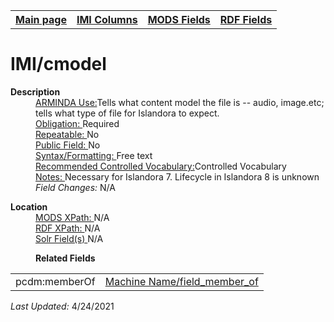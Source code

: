 <!DOCTYPE html>
<html>

<body>
<table style="width:100%">
  <tr>
    <th><a href="index.md">Main page</a></th>
	<th><a href="IMI.md">IMI Columns</a></th>
    <th><a href="MODS.md">MODS Fields</a></th>
    <th><a href="RDF.md">RDF Fields</a></th>
  </tr>
</table>



<h1>IMI/cmodel</h1>
<dl>
  <dt><b>Description</b></dt>
  <dd><ins>ARMINDA Use:</ins>Tells what content model the file is -- audio, image.etc;  tells what type of file for Islandora to expect.</dd>
  <dd><ins>Obligation: </ins>Required</dd>
  <dd><ins>Repeatable: </ins>No</dd>
  <dd><ins>Public Field: </ins>No</dd>
  <dd><ins>Syntax/Formatting: </ins>Free text</dd>
  <dd><ins>Recommended Controlled Vocabulary:</ins>Controlled Vocabulary</dd>
  <dd><ins>Notes: </ins>Necessary for Islandora 7. Lifecycle in Islandora 8 is unknown</dd>
  <dd><i>Field Changes: </i>N/A</dd>
</dl>
<dl>
<dl>
    <dt><b>Location</b></dt>
		<dd><ins>MODS XPath: </ins>N/A</dd>
		<dd><ins>RDF XPath: </ins>N/A</dd>
		<dd><ins>Solr Field(s) </ins>N/A</dd>
</dl>
<dl>
	<dd><b>Related Fields</b></dd>
		<table>
			<td><a href="rdf.dcterms.provenance.md"></a>pcdm:memberOf</td>
			<td><a href="workbench_field_member_of.md">Machine Name/field_member_of</a></td>
		</table>
</dl>
<p><i>Last Updated: </i>4/24/2021</p>
</body>
</html>